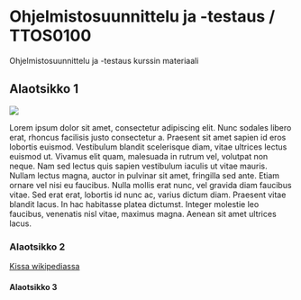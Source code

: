 # Ohjelmistosuunnittelu ja -testaus / TTOS0100
Ohjelmistosuunnittelu ja -testaus kurssin materiaali

## Alaotsikko 1

![](https://peda.net/p/Minttu2005/mintun-sivu/mintun-kuvia/kissa:file/download/0814be2b86cc6ac6ed6c85b33050e586c212a339/kissa.jpg)

Lorem ipsum dolor sit amet, consectetur adipiscing elit. Nunc sodales libero erat, rhoncus facilisis justo consectetur a. Praesent sit amet sapien id eros lobortis euismod. Vestibulum blandit scelerisque diam, vitae ultrices lectus euismod ut. Vivamus elit quam, malesuada in rutrum vel, volutpat non neque. Nam sed lectus quis sapien vestibulum iaculis ut vitae mauris. Nullam lectus magna, auctor in pulvinar sit amet, fringilla sed ante. Etiam ornare vel nisi eu faucibus. Nulla mollis erat nunc, vel gravida diam faucibus vitae. Sed erat erat, lobortis id nunc ac, varius dictum diam. Praesent vitae blandit lacus. In hac habitasse platea dictumst. Integer molestie leo faucibus, venenatis nisl vitae, maximus magna. Aenean sit amet ultrices lacus.

### Alaotsikko 2

[Kissa wikipediassa](https://fi.wikipedia.org/wiki/Kissa)

#### Alaotsikko 3

 
